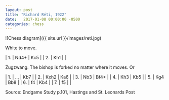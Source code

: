 ```yaml
---
layout: post
title: "Richard Réti, 1922"
date:   2017-01-08 00:00:00 -0500
categories: chess
---
```


![Chess diagram]({{ site.url }}/images/reti.jpg)

White to move.

<!--more-->

| 1. | Nd4+ | Kc5 |
| 2. | Kh1 |   |

Zugzwang. The bishop is forked no matter where it moves. Or
    
| 1. |  ... | Kb7  |
| 2. | Kxh2 | Ka6  |
| 3. | Nb3  | Bf4+ |
| 4. | Kh3  | Kb5  |
| 5. | Kg4  | Bb8  |
| 6. | f4   | Kb4  |
| 7. | f5   |      |

Source: Endgame Study p.101, Hastings and St. Leonards Post
